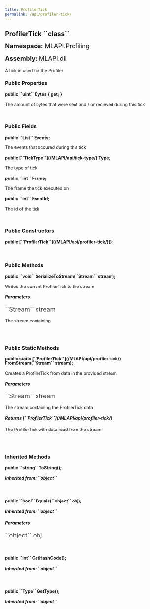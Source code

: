 ```yaml
---
title: ProfilerTick
permalink: /api/profiler-tick/
---
```


<div style="line-height: 1;">
	<h2 markdown="1">ProfilerTick ``class``</h2>
	<p style="font-size: 20px;"><b>Namespace:</b> MLAPI.Profiling</p>
	<p style="font-size: 20px;"><b>Assembly:</b> MLAPI.dll</p>
</div>
<p>A tick in used for the Profiler</p>

<div>
	<h3 markdown="1">Public Properties</h3>
	<div style="line-height: 1;">
		<h4 markdown="1"><b>public ``uint`` Bytes { get; }</b></h4>
		<p>The amount of bytes that were sent and / or recieved during this tick</p>
	</div>
</div>
<br>
<div>
	<h3 markdown="1">Public Fields</h3>
	<div style="line-height: 1;">
		<h4 markdown="1"><b>public ``List<TickEvent>`` Events;</b></h4>
		<p>The events that occured during this tick</p>
	</div>
	<div style="line-height: 1;">
		<h4 markdown="1"><b>public [``TickType``](/MLAPI/api/tick-type/) Type;</b></h4>
		<p>The type of tick</p>
	</div>
	<div style="line-height: 1;">
		<h4 markdown="1"><b>public ``int`` Frame;</b></h4>
		<p>The frame the tick executed on</p>
	</div>
	<div style="line-height: 1;">
		<h4 markdown="1"><b>public ``int`` EventId;</b></h4>
		<p>The id of the tick</p>
	</div>
</div>
<br>
<div>
	<h3>Public Constructors</h3>
	<div style="line-height: 1; ">
		<h4 markdown="1"><b>public [``ProfilerTick``](/MLAPI/api/profiler-tick/)();</b></h4>
	</div>
</div>
<br>
<div>
	<h3 markdown="1">Public Methods</h3>
	<div style="line-height: 1;">
		<h4 markdown="1"><b>public ``void`` SerializeToStream(``Stream`` stream);</b></h4>
		<p>Writes the current ProfilerTick to the stream</p>
		<h5><b>Parameters</b></h5>
		<div>
			<p style="font-size: 20px; color: #444;" markdown="1">``Stream`` stream</p>
			<p>The stream containing</p>
		</div>
	</div>
	<br>
</div>
<br>
<div>
	<h3 markdown="1">Public Static Methods</h3>
	<div style="line-height: 1;">
		<h4 markdown="1"><b>public static [``ProfilerTick``](/MLAPI/api/profiler-tick/) FromStream(``Stream`` stream);</b></h4>
		<p>Creates a ProfilerTick from data in the provided stream</p>
		<h5><b>Parameters</b></h5>
		<div>
			<p style="font-size: 20px; color: #444;" markdown="1">``Stream`` stream</p>
			<p>The stream containing the ProfilerTick data</p>
		</div>
		<h5 markdown="1"><b>Returns [``ProfilerTick``](/MLAPI/api/profiler-tick/)</b></h5>
		<div>
			<p>The ProfilerTick with data read from the stream</p>
		</div>
	</div>
	<br>
</div>
<br>
<div>
	<h3 markdown="1">Inherited Methods</h3>
	<div style="line-height: 1;">
		<h4 markdown="1"><b>public ``string`` ToString();</b></h4>
		<h5 markdown="1">Inherited from: ``object``</h5>
	</div>
	<br>
	<div style="line-height: 1;">
		<h4 markdown="1"><b>public ``bool`` Equals(``object`` obj);</b></h4>
		<h5 markdown="1">Inherited from: ``object``</h5>
		<h5><b>Parameters</b></h5>
		<div>
			<p style="font-size: 20px; color: #444;" markdown="1">``object`` obj</p>
		</div>
	</div>
	<br>
	<div style="line-height: 1;">
		<h4 markdown="1"><b>public ``int`` GetHashCode();</b></h4>
		<h5 markdown="1">Inherited from: ``object``</h5>
	</div>
	<br>
	<div style="line-height: 1;">
		<h4 markdown="1"><b>public ``Type`` GetType();</b></h4>
		<h5 markdown="1">Inherited from: ``object``</h5>
	</div>
</div>
<br>
